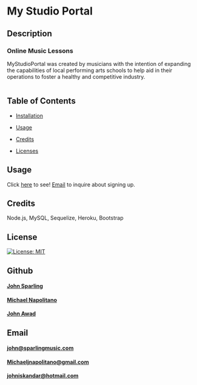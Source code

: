 # My Studio Portal

## Description 
### Online Music Lessons
      
   MyStudioPortal was created by musicians with the intention of expanding the capabilities of local performing arts schools to help aid in their operations to foster a healthy and competitive industry.

   <img src="">

   ## Table of Contents
  * [Installation](#installation)
    
  * [Usage](#usage)

  * [Credits](#credits)

  * [Licenses](#license)

    

   ## Usage 
  Click <a href ="https://pacific-river-56030.herokuapp.com/">here</a> to see! <a href="https://www.github.com/jrsparl">Email</a> to inquire about signing up.

   ## Credits  
  Node.js, MySQL, Sequelize, Heroku, Bootstrap 
   
   ## License
   [![License: MIT](https://img.shields.io/badge/License-MIT-yellow.svg)](https://opensource.org/licenses/MIT)
         
   
   ## Github
  #### <a href="https://www.github.com/jrsparl">John Sparling</a>
  #### <a href="https://www.github.com/napo-100">Michael Napolitano</a>
  #### <a href="https://www.github.com/johngeorge88">John Awad</a>


   ## Email
  #### john@sparlingmusic.com
  #### Michaeljnapolitano@gmail.com
  #### johniskandar@hotmail.com
  
   